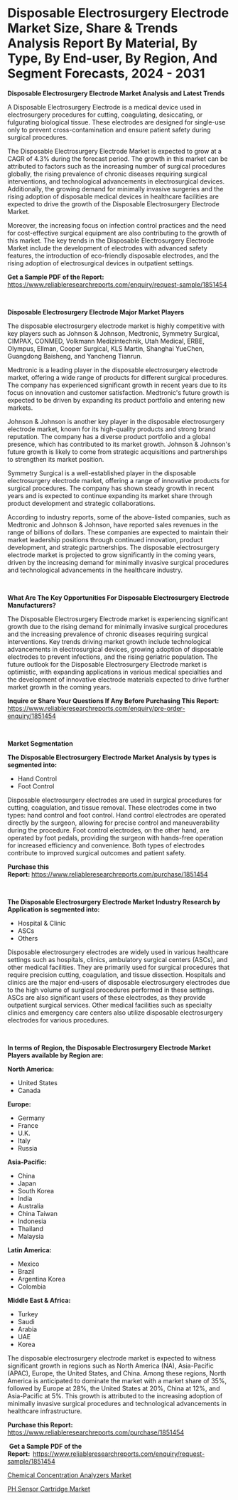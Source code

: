 <p><h1>Disposable Electrosurgery Electrode Market Size, Share & Trends Analysis Report By Material, By Type, By End-user, By Region, And Segment Forecasts, 2024 - 2031</h1></p><p><strong>Disposable Electrosurgery Electrode Market Analysis and Latest Trends</strong></p>
<p><p>A Disposable Electrosurgery Electrode is a medical device used in electrosurgery procedures for cutting, coagulating, desiccating, or fulgurating biological tissue. These electrodes are designed for single-use only to prevent cross-contamination and ensure patient safety during surgical procedures.</p><p>The Disposable Electrosurgery Electrode Market is expected to grow at a CAGR of 4.3% during the forecast period. The growth in this market can be attributed to factors such as the increasing number of surgical procedures globally, the rising prevalence of chronic diseases requiring surgical interventions, and technological advancements in electrosurgical devices. Additionally, the growing demand for minimally invasive surgeries and the rising adoption of disposable medical devices in healthcare facilities are expected to drive the growth of the Disposable Electrosurgery Electrode Market.</p><p>Moreover, the increasing focus on infection control practices and the need for cost-effective surgical equipment are also contributing to the growth of this market. The key trends in the Disposable Electrosurgery Electrode Market include the development of electrodes with advanced safety features, the introduction of eco-friendly disposable electrodes, and the rising adoption of electrosurgical devices in outpatient settings.</p></p>
<p><strong>Get a Sample PDF of the Report:&nbsp;</strong> <a href="https://www.reliableresearchreports.com/enquiry/request-sample/1851454">https://www.reliableresearchreports.com/enquiry/request-sample/1851454</a></p>
<p>&nbsp;</p>
<p><strong>Disposable Electrosurgery Electrode Major Market Players</strong></p>
<p><p>The disposable electrosurgery electrode market is highly competitive with key players such as Johnson & Johnson, Medtronic, Symmetry Surgical, CIMPAX, CONMED, Volkmann Medizintechnik, Utah Medical, ERBE, Olympus, Ellman, Cooper Surgical, KLS Martin, Shanghai YueChen, Guangdong Baisheng, and Yancheng Tianrun.</p><p>Medtronic is a leading player in the disposable electrosurgery electrode market, offering a wide range of products for different surgical procedures. The company has experienced significant growth in recent years due to its focus on innovation and customer satisfaction. Medtronic's future growth is expected to be driven by expanding its product portfolio and entering new markets.</p><p>Johnson & Johnson is another key player in the disposable electrosurgery electrode market, known for its high-quality products and strong brand reputation. The company has a diverse product portfolio and a global presence, which has contributed to its market growth. Johnson & Johnson's future growth is likely to come from strategic acquisitions and partnerships to strengthen its market position.</p><p>Symmetry Surgical is a well-established player in the disposable electrosurgery electrode market, offering a range of innovative products for surgical procedures. The company has shown steady growth in recent years and is expected to continue expanding its market share through product development and strategic collaborations.</p><p>According to industry reports, some of the above-listed companies, such as Medtronic and Johnson & Johnson, have reported sales revenues in the range of billions of dollars. These companies are expected to maintain their market leadership positions through continued innovation, product development, and strategic partnerships. The disposable electrosurgery electrode market is projected to grow significantly in the coming years, driven by the increasing demand for minimally invasive surgical procedures and technological advancements in the healthcare industry.</p></p>
<p>&nbsp;</p>
<p><strong>What Are The Key Opportunities For Disposable Electrosurgery Electrode Manufacturers?</strong></p>
<p><p>The Disposable Electrosurgery Electrode market is experiencing significant growth due to the rising demand for minimally invasive surgical procedures and the increasing prevalence of chronic diseases requiring surgical interventions. Key trends driving market growth include technological advancements in electrosurgical devices, growing adoption of disposable electrodes to prevent infections, and the rising geriatric population. The future outlook for the Disposable Electrosurgery Electrode market is optimistic, with expanding applications in various medical specialties and the development of innovative electrode materials expected to drive further market growth in the coming years.</p></p>
<p><strong>Inquire or Share Your Questions If Any Before Purchasing This Report:</strong> <a href="https://www.reliableresearchreports.com/enquiry/pre-order-enquiry/1851454">https://www.reliableresearchreports.com/enquiry/pre-order-enquiry/1851454</a></p>
<p>&nbsp;</p>
<p><strong>Market Segmentation</strong></p>
<p><strong>The Disposable Electrosurgery Electrode Market Analysis by types is segmented into:</strong></p>
<p><ul><li>Hand Control</li><li>Foot Control</li></ul></p>
<p><p>Disposable electrosurgery electrodes are used in surgical procedures for cutting, coagulation, and tissue removal. These electrodes come in two types: hand control and foot control. Hand control electrodes are operated directly by the surgeon, allowing for precise control and maneuverability during the procedure. Foot control electrodes, on the other hand, are operated by foot pedals, providing the surgeon with hands-free operation for increased efficiency and convenience. Both types of electrodes contribute to improved surgical outcomes and patient safety.</p></p>
<p><strong>Purchase this Report:&nbsp;</strong><a href="https://www.reliableresearchreports.com/purchase/1851454">https://www.reliableresearchreports.com/purchase/1851454</a></p>
<p>&nbsp;</p>
<p><strong>The Disposable Electrosurgery Electrode Market Industry Research by Application is segmented into:</strong></p>
<p><ul><li>Hospital & Clinic</li><li>ASCs</li><li>Others</li></ul></p>
<p><p>Disposable electrosurgery electrodes are widely used in various healthcare settings such as hospitals, clinics, ambulatory surgical centers (ASCs), and other medical facilities. They are primarily used for surgical procedures that require precision cutting, coagulation, and tissue dissection. Hospitals and clinics are the major end-users of disposable electrosurgery electrodes due to the high volume of surgical procedures performed in these settings. ASCs are also significant users of these electrodes, as they provide outpatient surgical services. Other medical facilities such as specialty clinics and emergency care centers also utilize disposable electrosurgery electrodes for various procedures.</p></p>
<p>&nbsp;</p>
<p><strong>In terms of Region, the Disposable Electrosurgery Electrode Market Players available by Region are:</strong></p>
<p>
    <p> <strong> North America: </strong>
        <ul>
            <li>United States</li>
            <li>Canada</li>
        </ul>
        </p> 
    <p> <strong> Europe: </strong>
        <ul>
            <li>Germany</li>
            <li>France</li>
            <li>U.K.</li>
            <li>Italy</li>
            <li>Russia</li>
        </ul>
        </p> 
    <p> <strong> Asia-Pacific: </strong>
        <ul>
            <li>China</li>
            <li>Japan</li>
            <li>South Korea</li>
            <li>India</li>
            <li>Australia</li>
            <li>China Taiwan</li>
            <li>Indonesia</li>
            <li>Thailand</li>
            <li>Malaysia</li>
        </ul>
        </p> 
    <p> <strong> Latin America: </strong>
        <ul>
            <li>Mexico</li>
            <li>Brazil</li>
            <li>Argentina Korea</li>
            <li>Colombia</li>
        </ul>
        </p> 
    <p> <strong> Middle East & Africa: </strong>
        <ul>
            <li>Turkey</li>
            <li>Saudi</li>
            <li>Arabia</li>
            <li>UAE</li>
            <li>Korea</li>
        </ul>
    </p>
    </p>
<p><p>The disposable electrosurgery electrode market is expected to witness significant growth in regions such as North America (NA), Asia-Pacific (APAC), Europe, the United States, and China. Among these regions, North America is anticipated to dominate the market with a market share of 35%, followed by Europe at 28%, the United States at 20%, China at 12%, and Asia-Pacific at 5%. This growth is attributed to the increasing adoption of minimally invasive surgical procedures and technological advancements in healthcare infrastructure.</p></p>
<p><strong>Purchase this Report: </strong><a href="https://www.reliableresearchreports.com/purchase/1851454">https://www.reliableresearchreports.com/purchase/1851454</a></p>
<p>&nbsp;<strong>Get a Sample PDF of the Report:&nbsp;&nbsp;</strong><a href="https://www.reliableresearchreports.com/enquiry/request-sample/1851454">https://www.reliableresearchreports.com/enquiry/request-sample/1851454</a></p>
<p><strong></strong></p>
<p><p><a href="https://issuu.com/reportprime-2/docs/chemical-concentration-analyzers-market-size-2030.">Chemical Concentration Analyzers Market</a></p><p><a href="https://issuu.com/reportprime-2/docs/ph-sensor-cartridge-market-size-2030.pptx">PH Sensor Cartridge Market</a></p></p>